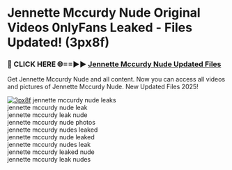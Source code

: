 # Jennette Mccurdy Nude Original Videos 0nlyFans Leaked - Files Updated! (3px8f)

<h3>🔴 CLICK HERE 🌐==►► <a href="https://tinyurl.com/5h6xmrr3" rel="nofollow">Jennette Mccurdy Nude Updated Files</a></h3>

Get Jennette Mccurdy Nude and all content. Now you can access all videos and pictures of Jennette Mccurdy Nude. New Updated Files 2025!

[![3px8f](https://i.imgur.com/KVD873Z.gif)](https://tinyurl.com/5h6xmrr3)
jennette mccurdy nude leaks<br>
jennette mccurdy nude leak<br>
jennette mccurdy leak nude<br>
jennette mccurdy nude photos<br>
jennette mccurdy nudes leaked<br>
jennette mccurdy nude leaked<br>
jennette mccurdy nudes leak<br>
jennette mccurdy leaked nude<br>
jennette mccurdy leak nudes